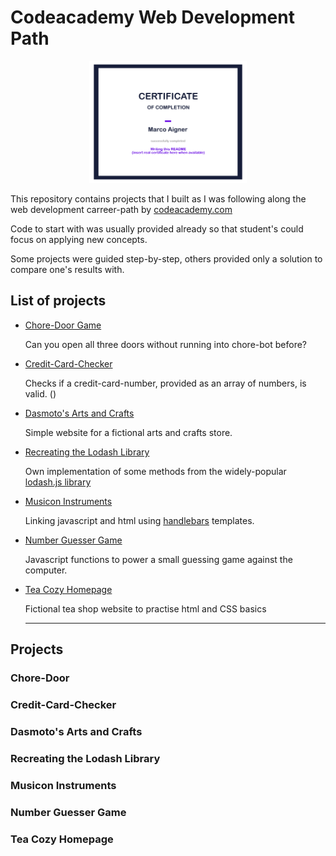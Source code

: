 # Codeacademy Web Development Path

<div style="text-align: center"><img src="./certificate/readme-certificate.jpg" width="50%"></div>

This repository contains projects that I built as I was following along the web development carreer-path by <a href="https://www.codecademy.com/" target="_blank">codeacademy.com</a>

Code to start with was usually provided already so that student's could focus on applying new concepts.

Some projects were guided step-by-step, others provided only a solution to compare one's results with.

## List of projects

- <a href="#chore-door">Chore-Door Game</a>

    Can you open all three doors without running into chore-bot before?
- <a href="#credit-card-checker">Credit-Card-Checker</a>

    Checks if a credit-card-number, provided as an array of numbers, is valid. ()
- <a href="#dasmoto">Dasmoto's Arts and Crafts</a>

    Simple website for a fictional arts and crafts store.
- <a href="#lodash">Recreating the Lodash Library</a>

    Own implementation of some methods from the widely-popular <a href="https://lodash.com/" target="_blank">lodash.js library</a>
- <a href="#musicon">Musicon Instruments</a>

    Linking javascript and html using <a href="https://handlebarsjs.com/" target="_blank">handlebars</a> templates.
- <a href="#number-guesser">Number Guesser Game</a>

    Javascript functions to power a small guessing game against the computer.
- <a href="#tea-cozy">Tea Cozy Homepage</a>

    Fictional tea shop website to practise html and CSS basics


    ---


## Projects

<h3 id="chore-door">Chore-Door</h3>

<h3 id="credit-card-checker">Credit-Card-Checker</h3>

<h3 id="dasmoto">Dasmoto's Arts and Crafts</h3>

<h3 id="lodash">Recreating the Lodash Library</h3>

<h3 id="musicon">Musicon Instruments</h3>

<h3 id="number-guesser">Number Guesser Game</h3>

<h3 id="tea-cozy">Tea Cozy Homepage</h3>

